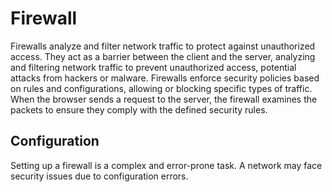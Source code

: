 Firewall
==========

Firewalls analyze and filter network traffic to protect against unauthorized access. They act as a barrier between the client and the server, analyzing and filtering network traffic to prevent unauthorized access, potential attacks from hackers or malware. Firewalls enforce security policies based on rules and configurations, allowing or blocking specific types of traffic. When the browser sends a request to the server, the firewall examines the packets to ensure they comply with the defined security rules.

Configuration
---------------
Setting up a firewall is a complex and error-prone task. A network may face security issues due to configuration errors.
